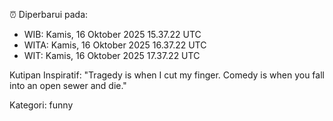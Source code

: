 ⏰ Diperbarui pada:
- WIB: Kamis, 16 Oktober 2025 15.37.22 UTC
- WITA: Kamis, 16 Oktober 2025 16.37.22 UTC
- WIT: Kamis, 16 Oktober 2025 17.37.22 UTC

Kutipan Inspiratif:
"Tragedy is when I cut my finger. Comedy is when you fall into an open sewer and die."


Kategori: funny

